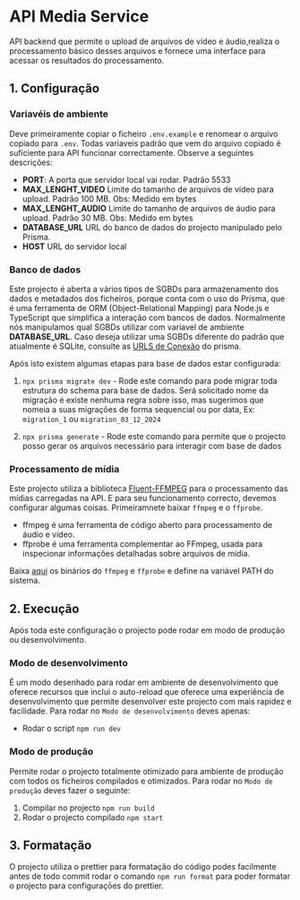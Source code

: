 # API Media Service

API backend que permite o upload de arquivos de vídeo e áudio,realiza o processamento básico desses arquivos e fornece uma interface para acessar os resultados do processamento.

## 1. Configuração

### Variavéis de ambiente
Deve primeiramente copiar o ficheiro `.env.example` e renomear o arquivo copiado para `.env`. Todas variaveis padrão que vem do arquivo copiado é suficiente para API funcionar correctamente. Observe a seguintes descrições:
- **PORT**: A porta que servidor local vai rodar. Padrão 5533
- **MAX_LENGHT_VIDEO** Limite do tamanho de arquivos de vídeo para upload. Padrão 100 MB. Obs: Medido em bytes
- **MAX_LENGHT_AUDIO** Limite do tamanho de arquivos de áudio para upload. Padrão 30 MB. Obs: Medido em bytes
- **DATABASE_URL** URL do banco de dados do projecto manipulado pelo Prisma.
- **HOST** URL do servidor local


### Banco de dados
Este projecto é aberta a vários tipos de SGBDs para armazenamento dos dados e metadados dos ficheiros, porque conta com o uso do Prisma, que é uma ferramenta de ORM (Object-Relational Mapping) para Node.js e TypeScript que simplifica a interação com bancos de dados.
Normalmente nós manipulamos qual SGBDs utilizar com variavel de ambiente
**DATABASE_URL**. Caso deseja utilizar uma SGBDs diferente do padrão que atualmente é SQLite, consulte as [URLS de Conexão](https://www.prisma.io/docs/orm/reference/connection-urls) do prisma.

Após isto existem algumas etapas para base de dados estar configurada: 
1. `npx prisma migrate dev` - Rode este comando para pode migrar toda estrutura do schema para base de dados. Será solicitado nome da migração é existe nenhuma regra sobre isso, mas sugerimos que nomeia a suas migrações de forma sequencial ou por data, Ex: `migration_1` ou `migration_03_12_2024`

2. `npx prisma generate` - Rode este comando para permite que o projecto posso gerar os arquivos necessário para interagir com base de dados


### Processamento de mídia
Este projecto utiliza a biblioteca [Fluent-FFMPEG](https://www.npmjs.com/package/fluent-ffmpeg) para o processamento das mídias carregadas na API. E para seu funcionamento correcto, devemos configurar algumas coisas. Primeiramnete baixar `ffmpeg` e o `ffprobe`.
- ffmpeg é uma ferramenta de código aberto para processamento de áudio e vídeo.
- ffprobe é uma ferramenta complementar ao FFmpeg, usada para inspecionar informações detalhadas sobre arquivos de mídia. 

 Baixa [aqui](https://ffmpeg.org/download.html) os binários do `ffmpeg` e `ffprobe` e define na variável PATH do sistema.

## 2. Execução

Após toda este configuração o projecto pode rodar em modo de produção ou desenvolvimento.

### Modo de desenvolvimento
É um modo desenhado para rodar em ambiente de desenvolvimento que oferece recursos que inclui o auto-reload que oferece uma experiência de desenvolvimento que permite desenvolver este projecto com mais rapidez e facilidade. Para rodar no `Modo de desenvolvimento` deves apenas:
- Rodar o script `npm run dev`

### Modo de produção
Permite rodar o projecto totalmente otimizado para ambiente de produção com todos os ficheiros compilados e otimizados. Para rodar no `Modo de produção` deves fazer o seguinte:
1. Compilar no projecto `npm run build`
2. Rodar o projecto compilado `npm start`


## 3. Formatação
O projecto utiliza o prettier para formatação do código podes facilmente antes de todo commit rodar o comando `npm run format` para poder formatar o projecto para configuraçōes do prettier.

